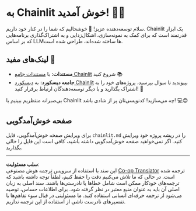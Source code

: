 <!--
CO_OP_TRANSLATOR_METADATA:
{
  "original_hash": "c49526c7abc56b0b5f1e835c1739f18e",
  "translation_date": "2025-08-30T10:44:18+00:00",
  "source_file": "11-agentic-protocols/code_samples/github-mcp/chainlit.md",
  "language_code": "fa"
}
-->
# به Chainlit خوش آمدید! 🚀🤖

سلام توسعه‌دهنده عزیز! 👋 خوشحالیم که شما را در کنار خود داریم. Chainlit یک ابزار قدرتمند است که برای کمک به نمونه‌سازی، اشکال‌زدایی و به اشتراک‌گذاری برنامه‌هایی که بر اساس LLMها ساخته شده‌اند، طراحی شده است.

## لینک‌های مفید 🔗

- **مستندات:** با [مستندات جامع Chainlit](https://docs.chainlit.io) شروع کنید 📚  
- **جامعه دیسکورد:** به [دیسکورد Chainlit](https://discord.gg/k73SQ3FyUh) بپیوندید تا سوال بپرسید، پروژه‌های خود را به اشتراک بگذارید و با دیگر توسعه‌دهندگان ارتباط برقرار کنید! 💬  

بی‌صبرانه منتظریم ببینیم با Chainlit چه می‌سازید! کدنویسی‌تان پر از شادی باشد! 💻😊  

## صفحه خوش‌آمدگویی

برای ویرایش صفحه خوش‌آمدگویی، فایل `chainlit.md` را در ریشه پروژه خود ویرایش کنید. اگر نمی‌خواهید صفحه خوش‌آمدگویی داشته باشید، کافی است این فایل را خالی بگذارید.  

---

**سلب مسئولیت**:  
این سند با استفاده از سرویس ترجمه هوش مصنوعی [Co-op Translator](https://github.com/Azure/co-op-translator) ترجمه شده است. در حالی که ما تلاش می‌کنیم دقت را حفظ کنیم، لطفاً توجه داشته باشید که ترجمه‌های خودکار ممکن است شامل خطاها یا نادرستی‌ها باشند. سند اصلی به زبان اصلی آن باید به عنوان منبع معتبر در نظر گرفته شود. برای اطلاعات حساس، توصیه می‌شود از ترجمه حرفه‌ای انسانی استفاده کنید. ما مسئولیتی در قبال سوء تفاهم‌ها یا تفسیرهای نادرست ناشی از استفاده از این ترجمه نداریم.